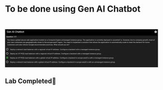 # **To be done using Gen AI Chatbot**

&nbsp;

![Network Engineer](<Network Engineer.png>)

## Lab Completed🎉